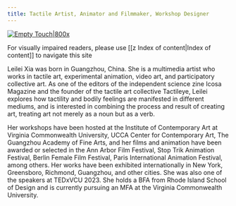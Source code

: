 ```yaml
---
title: Tactile Artist, Animator and Filmmaker, Workshop Designer
---
```

[![Empty Touch|800x](https://files.catbox.moe/2i0xku.png)](https://leileixia.com/2.-Body-&-Touch/Combined-work/Empty-Touch-空触觉)

For visually impaired readers, please use [[z Index of content|Index  of content]] to navigate this site

Leilei Xia was born in Guangzhou, China. She is a multimedia artist who works in tactile art, experimental animation, video art, and participatory collective art. As one of the editors of the independent science zine Icosa Magazine and the founder of the tactile art collective Tactileye, Leilei explores how tactility and bodily feelings are manifested in different mediums, and is interested in combining the process and result of creating art, treating art not merely as a noun but as a verb.  
  
Her workshops have been hosted at the Institute of Contemporary Art at Virginia Commonwealth University, UCCA Center for Contemporary Art, The Guangzhou Academy of Fine Arts, and her films and animation have been awarded or selected in the Ann Arbor Film Festival, Stop Trik Animation Festival, Berlin Female Film Festival, Paris International Animation Festival, among others. Her works have been exhibited internationally in New York, Greensboro, Richmond, Guangzhou, and other cities. She was also one of the speakers at TEDxVCU 2023. She holds a BFA from Rhode Island School of Design and is currently pursuing an MFA at the Virginia Commonwealth University.

